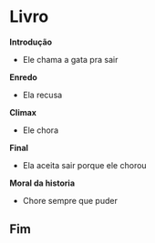 # Livro

**Introdução**

 - Ele chama a gata pra sair

**Enredo**

 - Ela recusa

**Climax**

 - Ele chora

**Final**

 - Ela aceita sair porque ele chorou

**Moral da historia**

 - Chore sempre que puder

## Fim
